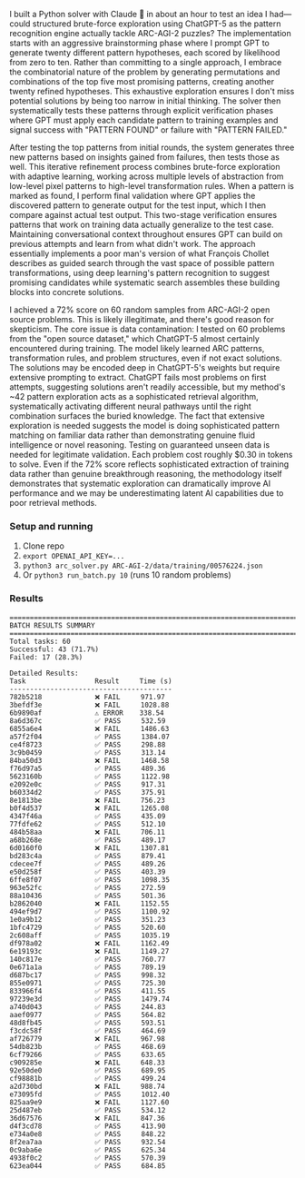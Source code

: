 I built a Python solver with Claude 🤖 in about an hour to test an idea I had—could structured brute-force exploration using ChatGPT-5 as the pattern recognition engine actually tackle ARC-AGI-2 puzzles? The implementation starts with an aggressive brainstorming phase where I prompt GPT to generate twenty different pattern hypotheses, each scored by likelihood from zero to ten. Rather than committing to a single approach, I embrace the combinatorial nature of the problem by generating permutations and combinations of the top five most promising patterns, creating another twenty refined hypotheses. This exhaustive exploration ensures I don't miss potential solutions by being too narrow in initial thinking. The solver then systematically tests these patterns through explicit verification phases where GPT must apply each candidate pattern to training examples and signal success with "PATTERN FOUND" or failure with "PATTERN FAILED."

After testing the top patterns from initial rounds, the system generates three new patterns based on insights gained from failures, then tests those as well. This iterative refinement process combines brute-force exploration with adaptive learning, working across multiple levels of abstraction from low-level pixel patterns to high-level transformation rules. When a pattern is marked as found, I perform final validation where GPT applies the discovered pattern to generate output for the test input, which I then compare against actual test output. This two-stage verification ensures patterns that work on training data actually generalize to the test case. Maintaining conversational context throughout ensures GPT can build on previous attempts and learn from what didn't work. The approach essentially implements a poor man's version of what François Chollet describes as guided search through the vast space of possible pattern transformations, using deep learning's pattern recognition to suggest promising candidates while systematic search assembles these building blocks into concrete solutions.

I achieved a 72% score on 60 random samples from ARC-AGI-2 open source problems. This is likely illegitimate, and there's good reason for skepticism. The core issue is data contamination: I tested on 60 problems from the "open source dataset," which ChatGPT-5 almost certainly encountered during training. The model likely learned ARC patterns, transformation rules, and problem structures, even if not exact solutions. The solutions may be encoded deep in ChatGPT-5's weights but require extensive prompting to extract. ChatGPT fails most problems on first attempts, suggesting solutions aren't readily accessible, but my method's ~42 pattern exploration acts as a sophisticated retrieval algorithm, systematically activating different neural pathways until the right combination surfaces the buried knowledge. The fact that extensive exploration is needed suggests the model is doing sophisticated pattern matching on familiar data rather than demonstrating genuine fluid intelligence or novel reasoning. Testing on guaranteed unseen data is needed for legitimate validation. Each problem cost roughly $0.30 in tokens to solve. Even if the 72% score reflects sophisticated extraction of training data rather than genuine breakthrough reasoning, the methodology itself demonstrates that systematic exploration can dramatically improve AI performance and we may be underestimating latent AI capabilities due to poor retrieval methods.


### Setup and running

1. Clone repo
2. `export OPENAI_API_KEY=...`
3. `python3 arc_solver.py ARC-AGI-2/data/training/00576224.json`
4. Or `python3 run_batch.py 10` (runs 10 random problems)


### Results 

```
================================================================================
BATCH RESULTS SUMMARY
================================================================================
Total tasks: 60
Successful: 43 (71.7%)
Failed: 17 (28.3%)

Detailed Results:
Task                 Result     Time (s)  
----------------------------------------
782b5218             ❌ FAIL     971.97    
3befdf3e             ❌ FAIL     1028.88   
6b9890af             ⚠️ ERROR    338.54    
8a6d367c             ✅ PASS     532.59    
6855a6e4             ❌ FAIL     1486.63   
a57f2f04             ✅ PASS     1384.07   
ce4f8723             ✅ PASS     298.88    
3c9b0459             ✅ PASS     313.14    
84ba50d3             ❌ FAIL     1468.58   
f76d97a5             ✅ PASS     489.36    
5623160b             ✅ PASS     1122.98   
e2092e0c             ✅ PASS     917.31    
b60334d2             ✅ PASS     375.91    
8e1813be             ❌ FAIL     756.23    
b0f4d537             ❌ FAIL     1265.08   
4347f46a             ✅ PASS     435.09    
77fdfe62             ✅ PASS     512.10    
484b58aa             ❌ FAIL     706.11    
a68b268e             ✅ PASS     489.17    
6d0160f0             ❌ FAIL     1307.81   
bd283c4a             ✅ PASS     879.41    
cdecee7f             ✅ PASS     489.26    
e50d258f             ✅ PASS     403.39    
6ffe8f07             ✅ PASS     1098.35   
963e52fc             ✅ PASS     272.59    
88a10436             ✅ PASS     501.36    
b2862040             ❌ FAIL     1152.55   
494ef9d7             ✅ PASS     1100.92   
1e0a9b12             ✅ PASS     351.23    
1bfc4729             ✅ PASS     520.60    
2c608aff             ✅ PASS     1035.19   
df978a02             ❌ FAIL     1162.49   
6e19193c             ❌ FAIL     1149.27   
140c817e             ✅ PASS     760.77    
0e671a1a             ✅ PASS     789.19    
d687bc17             ✅ PASS     998.32    
855e0971             ✅ PASS     725.30    
833966f4             ✅ PASS     411.55    
97239e3d             ✅ PASS     1479.74   
a740d043             ✅ PASS     244.83    
aaef0977             ✅ PASS     564.82    
48d8fb45             ✅ PASS     593.51    
f3cdc58f             ✅ PASS     464.69    
af726779             ❌ FAIL     967.98    
54db823b             ✅ PASS     468.69    
6cf79266             ✅ PASS     633.65    
c909285e             ❌ FAIL     648.33    
92e50de0             ✅ PASS     689.95    
cf98881b             ✅ PASS     499.24    
a2d730bd             ❌ FAIL     988.74    
e73095fd             ✅ PASS     1012.40   
825aa9e9             ❌ FAIL     1127.60   
25d487eb             ✅ PASS     534.12    
36d67576             ❌ FAIL     847.36    
d4f3cd78             ✅ PASS     413.90    
e734a0e8             ✅ PASS     848.22    
8f2ea7aa             ✅ PASS     932.54    
0c9aba6e             ✅ PASS     625.34    
4938f0c2             ✅ PASS     570.39    
623ea044             ✅ PASS     684.85    
```
